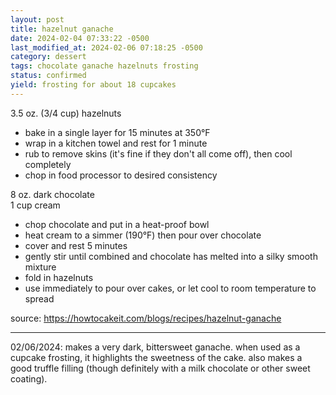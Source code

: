 ```yaml
---
layout: post
title: hazelnut ganache
date: 2024-02-04 07:33:22 -0500
last_modified_at: 2024-02-06 07:18:25 -0500
category: dessert
tags: chocolate ganache hazelnuts frosting
status: confirmed
yield: frosting for about 18 cupcakes
---
```


3.5 oz. (3/4 cup) hazelnuts  
* bake in a single layer for 15 minutes at 350°F
* wrap in a kitchen towel and rest for 1 minute
* rub to remove skins (it's fine if they don't all come off), then cool completely
* chop in food processor to desired consistency
 
8 oz. dark chocolate  
1 cup cream  
* chop chocolate and put in a heat-proof bowl
* heat cream to a simmer (190°F) then pour over chocolate
* cover and rest 5 minutes
* gently stir until combined and chocolate has melted into a silky smooth mixture
* fold in hazelnuts
* use immediately to pour over cakes, or let cool to room temperature to spread

source: <https://howtocakeit.com/blogs/recipes/hazelnut-ganache>

---

02/06/2024: makes a very dark, bittersweet ganache. when used as a cupcake frosting, it
highlights the sweetness of the cake. also makes a good truffle filling (though definitely with
a milk chocolate or other sweet coating).
